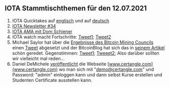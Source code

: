 ## IOTA Stammtischthemen für den 12.07.2021

1. IOTA Quicktakes auf [englisch](https://www.youtube.com/watch?v=gEbpcGpcRWI) und auf [deutsch](https://www.youtube.com/watch?v=wkHujcBFoDY)
2. [IOTA Newsletter #34](https://blog.iota.org/newsletter-34-orchestra-consortium-fetch-ai-iota-2-0-native-digital-assets-and-more/)
3. [IOTA AMA mit Dom Schiener](https://www.youtube.com/watch?v=wfS0WXqWShk)
4. IOTA watch macht Fortschritte: [Tweet1](https://twitter.com/SiliconDroid/status/1411515904530292739?s=20); [Tweet2](https://twitter.com/SiliconDroid/status/1412217841189900293?s=20)
5. Michael Saylor hat über die [Ergebnisse des Bitcoin Mining Councils](https://www.hope.com/content/dam/hope-assets/collateral/BMC-Q2-2021-materials.pdf) einen [Tweet](https://twitter.com/michael_saylor/status/1410698061224058888?s=20) abgesetzt und der BitcoinBlog hat sich das in [seinem Artikel](https://bitcoinblog.de/2021/07/06/bitcoin-mining-verbraucht-nur-01-prozent-der-globalen-energie-und-ist-zudem-ueberdurchschnittlich-sauber/) schön geredet. Gegenstimmen: [Tweet1](https://twitter.com/lawmaster/status/1410708201478164481); [Tweeet2](https://twitter.com/Vrom14286662/status/1412344725043093505?s=20); Also darüber sollten wir vielleicht mal reden...
6. Daniel DeMichele [veröffentlicht](https://twitter.com/carpclash/status/1412382297890906112?s=20) die Webseite [www.certangle.com](www.certangle.com) wo man sich mit "demo@certangle.com" und Password: "admin" einloggen kann und dann selbst Kurse erstellen und Studenten Certificate ausstellen kann.
